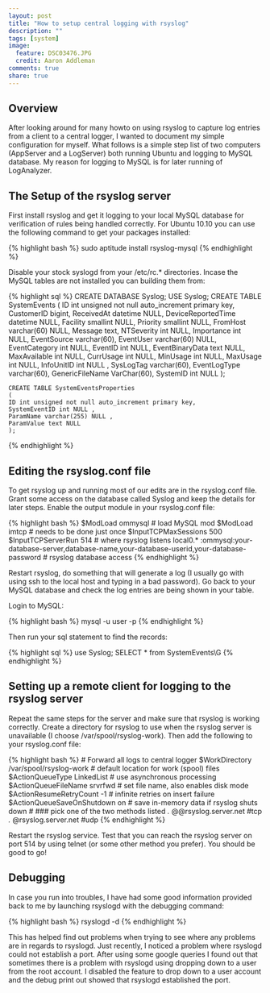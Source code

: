 ```yaml
---
layout: post
title: "How to setup central logging with rsyslog"
description: ""
tags: [system]
image:
  feature: DSC03476.JPG
  credit: Aaron Addleman
comments: true
share: true
---
```



## Overview

After looking around for many howto on using rsyslog to capture log entries from a client to a central logger, I wanted to document my simple configuration for myself. What follows is a simple step list of two computers (AppServer and a LogServer) both running Ubuntu and logging to MySQL database. My reason for logging to MySQL is for later running of LogAnalyzer.

## The Setup of the rsyslog server

First install rsyslog and get it logging to your local MySQL database for verification of rules being handled correctly. For Ubuntu 10.10 you can use the following command to get your packages installed:

{% highlight bash %}
    sudo aptitude install rsyslog-mysql
{% endhighlight %}

Disable your stock syslogd from your /etc/rc.* directories. Incase the MySQL tables are not installed you can building them from:

{% highlight sql %}
    CREATE DATABASE Syslog;
    USE Syslog;
    CREATE TABLE SystemEvents
    (
    ID int unsigned not null auto_increment primary key,
    CustomerID bigint,
    ReceivedAt datetime NULL,
    DeviceReportedTime datetime NULL,
    Facility smallint NULL,
    Priority smallint NULL,
    FromHost varchar(60) NULL,
    Message text,
    NTSeverity int NULL,
    Importance int NULL,
    EventSource varchar(60),
    EventUser varchar(60) NULL,
    EventCategory int NULL,
    EventID int NULL,
    EventBinaryData text NULL,
    MaxAvailable int NULL,
    CurrUsage int NULL,
    MinUsage int NULL,
    MaxUsage int NULL,
    InfoUnitID int NULL ,
    SysLogTag varchar(60),
    EventLogType varchar(60),
    GenericFileName VarChar(60),
    SystemID int NULL
    );

    CREATE TABLE SystemEventsProperties
    (
    ID int unsigned not null auto_increment primary key,
    SystemEventID int NULL ,
    ParamName varchar(255) NULL ,
    ParamValue text NULL
    );
{% endhighlight %}

## Editing the rsyslog.conf file

To get rsyslog up and running most of our edits are in the rsyslog.conf file. Grant some access on the database called Syslog and keep the details for later steps. Enable the output module in your rsyslog.conf file:

{% highlight bash %}
    $ModLoad ommysql # load MySQL mod
    $ModLoad imtcp # needs to be done just once
    $InputTCPMaxSessions 500
    $InputTCPServerRun 514 # where rsyslog listens
    local0.* :ommysql:your-database-server,database-name,your-database-userid,your-database-password # rsyslog database access
{% endhighlight %}


Restart rsyslog, do something that will generate a log (I usually go with using ssh to the local host and typing in a bad password). Go back to your MySQL database and check the log entries are being shown in your table.

Login to MySQL:

{% highlight bash %}
    mysql -u user -p
{% endhighlight %}

Then run your sql statement to find the records:

{% highlight sql %}
    use Syslog;
    SELECT * from SystemEvents\G
{% endhighlight %}

## Setting up a remote client for logging to the rsyslog server

Repeat the same steps for the server and make sure that rsyslog is working correctly. Create a directory for rsyslog to use when the rsyslog server is unavailable (I choose /var/spool/rsyslog-work). Then add the following to your rsyslog.conf file:

{% highlight bash %}
    # Forward all logs to central logger
    $WorkDirectory /var/spool/rsyslog-work # default location for work (spool) files
    $ActionQueueType LinkedList # use asynchronous processing
    $ActionQueueFileName srvrfwd # set file name, also enables disk mode
    $ActionResumeRetryCount -1 # infinite retries on insert failure
    $ActionQueueSaveOnShutdown on # save in-memory data if rsyslog shuts down
    #
    ### pick one of the two methods listed
    *.* @@rsyslog.server.net #tcp
    *.* @rsyslog.server.net #udp
{% endhighlight %}

Restart the rsyslog service. Test that you can reach the rsyslog server on port 514 by using telnet (or some other method you prefer). You should be good to go!

## Debugging

In case you run into troubles, I have had some good information provided back to me by launching rsyslogd with the debugging command:

{% highlight bash %}
    rsyslogd -d
{% endhighlight %}

This has helped find out problems when trying to see where any problems are in regards to rsyslogd. Just recently, I noticed a problem where rsyslogd could not establish a port. After using some google queries I found out that sometimes there is a problem with rsyslogd using dropping down to a user from the root account. I disabled the feature to drop down to a user account and the debug print out showed that rsyslogd established the port.
